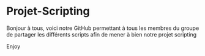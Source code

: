 # Projet-Scripting

Bonjour à tous, voici notre GitHub permettant à tous les membres du groupe de partager les différents scripts afin de mener à bien notre projet scripting

Enjoy
